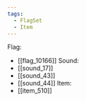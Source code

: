 ```yaml
---
tags:
  - FlagSet
  - Item
---
```

Flag:
- [[flag_10166]]
Sound:
- [[sound_17]]
- [[sound_43]]
- [[sound_44]]
Item:
- [[item_510]]

